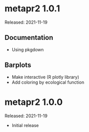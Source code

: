 # metapr2 1.0.1

Released: 2021-11-19

## Documentation 
* Using pkgdown

## Barplots
* Make interactive (R plotly library)
* Add coloring by ecological function

# metapr2 1.0.0

Released: 2021-11-19

* Initial release
